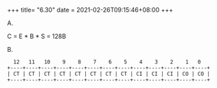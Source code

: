 +++
title= "6.30"
date = 2021-02-26T09:15:46+08:00
+++

A.

C = E * B * S = 128B

B.

      12   11   10    9    8    7    6    5    4    3    2    1   0
    +----+----+----+----+----+----+----+----+----+----+----+----+----+
    | CT | CT | CT | CT | CT | CT | CT | CT | CI | CI | CI | CO | CO |
    +----+----+----+----+----+----+----+----+----+----+----+----+----+

